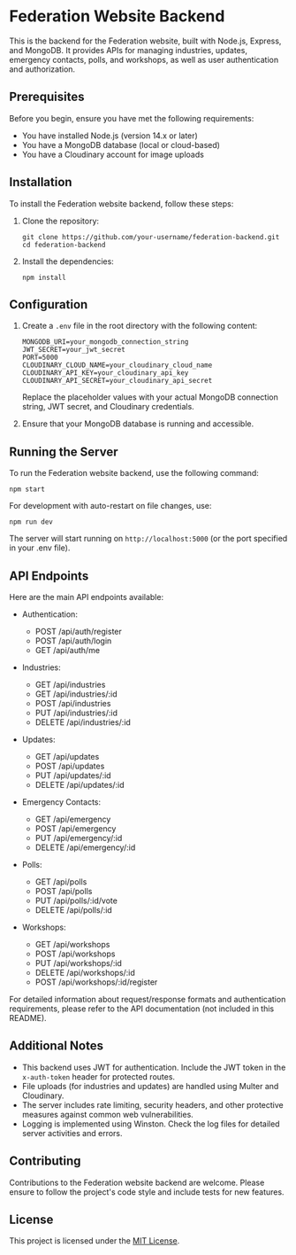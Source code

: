 # Federation Website Backend

This is the backend for the Federation website, built with Node.js, Express, and MongoDB. It provides APIs for managing industries, updates, emergency contacts, polls, and workshops, as well as user authentication and authorization.

## Prerequisites

Before you begin, ensure you have met the following requirements:

* You have installed Node.js (version 14.x or later)
* You have a MongoDB database (local or cloud-based)
* You have a Cloudinary account for image uploads

## Installation

To install the Federation website backend, follow these steps:

1. Clone the repository:
   ```
   git clone https://github.com/your-username/federation-backend.git
   cd federation-backend
   ```

2. Install the dependencies:
   ```
   npm install
   ```

## Configuration

1. Create a `.env` file in the root directory with the following content:

   ```
   MONGODB_URI=your_mongodb_connection_string
   JWT_SECRET=your_jwt_secret
   PORT=5000
   CLOUDINARY_CLOUD_NAME=your_cloudinary_cloud_name
   CLOUDINARY_API_KEY=your_cloudinary_api_key
   CLOUDINARY_API_SECRET=your_cloudinary_api_secret
   ```

   Replace the placeholder values with your actual MongoDB connection string, JWT secret, and Cloudinary credentials.

2. Ensure that your MongoDB database is running and accessible.

## Running the Server

To run the Federation website backend, use the following command:

```
npm start
```

For development with auto-restart on file changes, use:

```
npm run dev
```

The server will start running on `http://localhost:5000` (or the port specified in your .env file).

## API Endpoints

Here are the main API endpoints available:

- Authentication:
  - POST /api/auth/register
  - POST /api/auth/login
  - GET /api/auth/me

- Industries:
  - GET /api/industries
  - GET /api/industries/:id
  - POST /api/industries
  - PUT /api/industries/:id
  - DELETE /api/industries/:id

- Updates:
  - GET /api/updates
  - POST /api/updates
  - PUT /api/updates/:id
  - DELETE /api/updates/:id

- Emergency Contacts:
  - GET /api/emergency
  - POST /api/emergency
  - PUT /api/emergency/:id
  - DELETE /api/emergency/:id

- Polls:
  - GET /api/polls
  - POST /api/polls
  - PUT /api/polls/:id/vote
  - DELETE /api/polls/:id

- Workshops:
  - GET /api/workshops
  - POST /api/workshops
  - PUT /api/workshops/:id
  - DELETE /api/workshops/:id
  - POST /api/workshops/:id/register

For detailed information about request/response formats and authentication requirements, please refer to the API documentation (not included in this README).

## Additional Notes

- This backend uses JWT for authentication. Include the JWT token in the `x-auth-token` header for protected routes.
- File uploads (for industries and updates) are handled using Multer and Cloudinary.
- The server includes rate limiting, security headers, and other protective measures against common web vulnerabilities.
- Logging is implemented using Winston. Check the log files for detailed server activities and errors.

## Contributing

Contributions to the Federation website backend are welcome. Please ensure to follow the project's code style and include tests for new features.

## License

This project is licensed under the [MIT License](https://opensource.org/licenses/MIT).